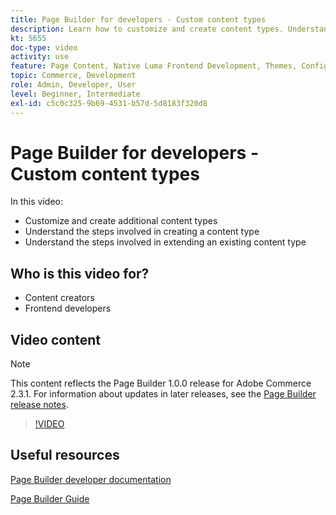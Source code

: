 ```yaml
---
title: Page Builder for developers - Custom content types
description: Learn how to customize and create content types. Understand the steps involved in creating a content type​. Understand the steps involved in extending an existing content type.
kt: 5655
doc-type: video
activity: use
feature: Page Content, Native Luma Frontend Development, Themes, Configuration
topic: Commerce, Development
role: Admin, Developer, User
level: Beginner, Intermediate
exl-id: c5c0c325-9b69-4531-b57d-5d8183f320d8
---
```

# Page Builder for developers - Custom content types

In this video:

- Customize and create additional content types
- Understand the steps involved in creating a content type​
- Understand the steps involved in extending an existing content type

## Who is this video for?

- Content creators
- Frontend developers

## Video content

>[!NOTE]
>
>This content reflects the Page Builder 1.0.0 release for Adobe Commerce 2.3.1. For information about updates in later releases, see the [Page Builder release notes](https://experienceleague.adobe.com/docs/commerce-admin/page-builder/release-notes.html).

>[!VIDEO](https://video.tv.adobe.com/v/35714?quality=12&learn=on)

## Useful resources

[Page Builder developer documentation](https://developer.adobe.com/commerce/frontend-core/page-builder/)

[Page Builder Guide](https://experienceleague.adobe.com/docs/commerce-admin/page-builder/introduction.html)
